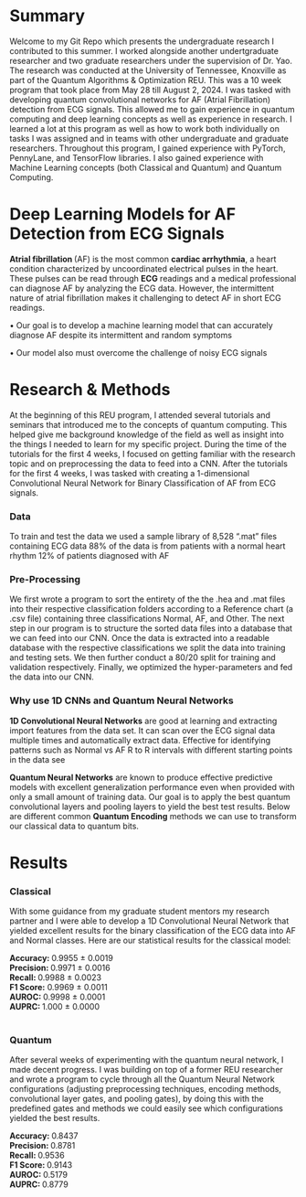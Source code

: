 # Summary

Welcome to my Git Repo which presents the undergraduate research I contributed to this summer. 
I worked alongside another undertgraduate researcher and two graduate researchers under the supervision of Dr. Yao. 
The research was conducted at the University of Tennessee, Knoxville as part of the Quantum Algorithms & Optimization REU. 
This was a 10 week program that took place from May 28 till August 2, 2024. 
I was tasked with developing quantum convolutional networks for AF (Atrial Fibrillation) detection from ECG signals. 
This allowed me to gain experience in quantum computing and deep learning concepts as well as experience in research.
I learned a lot at this program as well as how to work both individually on tasks I was assigned and in teams with other undergraduate and graduate researchers.
Throughout this program, I gained experience with PyTorch, PennyLane, and TensorFlow libraries. 
I also gained experience with Machine Learning concepts (both Classical and Quantum) and Quantum Computing. 

# Deep Learning Models for AF Detection from ECG Signals

<strong> Atrial fibrillation </strong> (AF) is the most common <strong> cardiac arrhythmia</strong>, a heart condition characterized
by uncoordinated electrical pulses in the heart. These pulses can be read through <strong>ECG</strong>
readings and a medical professional can diagnose AF by analyzing the ECG data. However,
the intermittent nature of atrial fibrillation makes it challenging to detect AF in short ECG
readings.

• Our goal is to develop a machine learning model that can accurately diagnose AF despite its
intermittent and random symptoms

• Our model also must overcome the challenge of noisy ECG signals

# Research & Methods
At the beginning of this REU program, I attended several tutorials and seminars that introduced me to the concepts of quantum computing. 
This helped give me background knowledge of the field as well as insight into the things I needed to learn for my specific project. 
During the time of the tutorials for the first 4 weeks, I focused on getting familiar with the research topic and on preprocessing the data to feed into a CNN.
After the tutorials for the first 4 weeks, I was tasked with creating a 1-dimensional Convolutional Neural Network for Binary Classification of AF from ECG signals.

### Data
To train and test the data we used a sample library of 8,528 “.mat” files containing ECG data
88% of the data is from patients with a normal heart rhythm
12% of patients diagnosed with AF 

### Pre-Processing
We first wrote a program to sort the entirety of the the .hea and .mat files into their respective classification folders according to a Reference chart (a .csv file) containing three classifications Normal, AF, and Other. 
The next step in our program is to structure the sorted data files into a database that we can feed into our CNN. 
Once the data is extracted into a readable database with the respective classifications we split the data into training and testing sets. We then further conduct a 80/20 split for training and validation respectively.
Finally, we optimized the hyper-parameters and fed the data into our CNN. 


### Why use 1D CNNs and Quantum Neural Networks

<strong>1D Convolutional Neural Networks</strong> are good at learning and extracting import features from the data set.
It can scan over the ECG signal data multiple times and automatically extract data.
Effective for identifying patterns such as Normal vs AF R to R intervals with different starting points in the data see

<strong>Quantum Neural Networks</strong> are known to produce effective predictive models with excellent
generalization performance even when provided with only a small amount of training data. Our
goal is to apply the best quantum convolutional layers and pooling layers to yield the best test
results. Below are different common <strong>Quantum Encoding</strong> methods we can use to transform our
classical data to quantum bits.

# Results
### Classical
With some guidance from my graduate student mentors my research partner and I were able to develop a 1D Convolutional Neural Network that yielded excellent results for the binary classification of the ECG data into AF and Normal classes. 
Here are our statistical results for the classical model: <br>

<strong>Accuracy: </strong> 0.9955 ± 0.0019 <br>
<strong>Precision: </strong> 0.9971 ± 0.0016 <br>
<strong>Recall: </strong> 0.9988 ± 0.0023 <br>
<strong>F1 Score:</strong> 0.9969 ± 0.0011 <br>
<strong>AUROC: </strong> 0.9998 ± 0.0001 <br>
<strong>AUPRC: </strong> 1.000 ± 0.0000 <br>
<br>
### Quantum
After several weeks of experimenting with the quantum neural network, I made decent progress. I was building on top of a former REU researcher and wrote a program to cycle through all the Quantum Neural Network configurations (adjusting preprocessing techniques, encoding methods, convolutional layer gates, and pooling gates), by doing this with the predefined gates and methods we could easily see which configurations yielded the best results.  

<strong>Accuracy: </strong> 0.8437 <br>
<strong>Precision: </strong> 0.8781 <br>
<strong>Recall: </strong> 0.9536 <br>
<strong>F1 Score: </strong>	0.9143 <br>
<strong>AUROC: </strong>	0.5179 <br>
<strong>AUPRC: </strong> 0.8779 <br>





